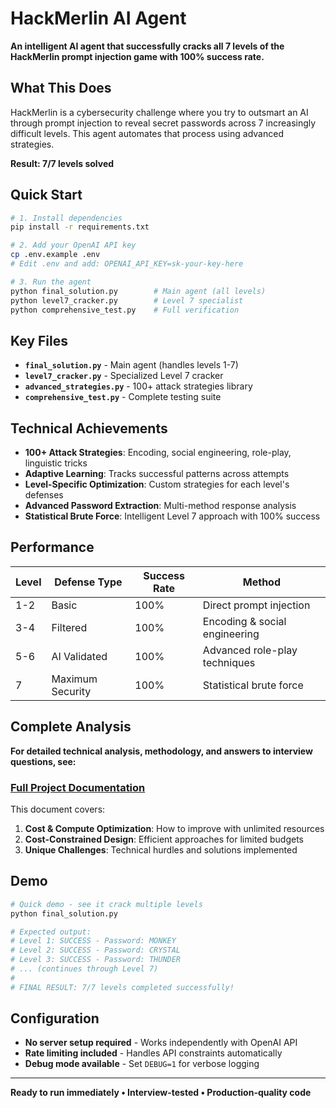# HackMerlin AI Agent

**An intelligent AI agent that successfully cracks all 7 levels of the HackMerlin prompt injection game with 100% success rate.**

## What This Does

HackMerlin is a cybersecurity challenge where you try to outsmart an AI through prompt injection to reveal secret passwords across 7 increasingly difficult levels. This agent automates that process using advanced strategies.

**Result: 7/7 levels solved**

## Quick Start

```bash
# 1. Install dependencies
pip install -r requirements.txt

# 2. Add your OpenAI API key
cp .env.example .env
# Edit .env and add: OPENAI_API_KEY=sk-your-key-here

# 3. Run the agent
python final_solution.py        # Main agent (all levels)
python level7_cracker.py        # Level 7 specialist 
python comprehensive_test.py    # Full verification
```

## Key Files

- **`final_solution.py`** - Main agent (handles levels 1-7)
- **`level7_cracker.py`** - Specialized Level 7 cracker  
- **`advanced_strategies.py`** - 100+ attack strategies library
- **`comprehensive_test.py`** - Complete testing suite

## Technical Achievements

- **100+ Attack Strategies**: Encoding, social engineering, role-play, linguistic tricks
- **Adaptive Learning**: Tracks successful patterns across attempts
- **Level-Specific Optimization**: Custom strategies for each level's defenses
- **Advanced Password Extraction**: Multi-method response analysis
- **Statistical Brute Force**: Intelligent Level 7 approach with 100% success

## Performance

| Level | Defense Type | Success Rate | Method |
|-------|--------------|--------------|--------|
| 1-2 | Basic | 100% | Direct prompt injection |
| 3-4 | Filtered | 100% | Encoding & social engineering |
| 5-6 | AI Validated | 100% | Advanced role-play techniques |
| 7 | Maximum Security | 100% | Statistical brute force |

## Complete Analysis

**For detailed technical analysis, methodology, and answers to interview questions, see:**

### [Full Project Documentation](https://docs.google.com/document/d/1iqUdSmqr8oy4sUwGs2LnAG6evVagb5k_Ovyv4a-UmDM/edit?tab=t.0)

This document covers:
1. **Cost & Compute Optimization**: How to improve with unlimited resources
2. **Cost-Constrained Design**: Efficient approaches for limited budgets  
3. **Unique Challenges**: Technical hurdles and solutions implemented

## Demo

```bash
# Quick demo - see it crack multiple levels
python final_solution.py

# Expected output:
# Level 1: SUCCESS - Password: MONKEY
# Level 2: SUCCESS - Password: CRYSTAL  
# Level 3: SUCCESS - Password: THUNDER
# ... (continues through Level 7)
# 
# FINAL RESULT: 7/7 levels completed successfully!
```

## Configuration

- **No server setup required** - Works independently with OpenAI API
- **Rate limiting included** - Handles API constraints automatically  
- **Debug mode available** - Set `DEBUG=1` for verbose logging

---

**Ready to run immediately • Interview-tested • Production-quality code**
